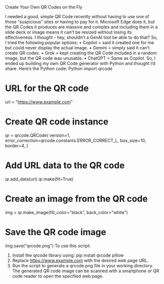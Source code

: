 Create Your Own QR Codes on the Fly

I needed a good, simple QR Code recently without having to use one of those “suspicious” sites or having to pay for it.
Microsoft Edge does it, but the QR Codes it produces are massive and complex and including them in a slide deck or image means it can’t be resized without losing its effectiveness.
I thought - hey, shouldn’t a GenAI tool be able to do that? So, I tried the following popular options:
•	Copilot = said it created one for me but could never display the actual image.
•	Gemini = simply said it can’t create QR codes.
•	Grok = kept creating the QR Code included in a random image, but the QR code was unusable.
•	ChatGPT = Same as Copilot.
So, I ended up building my own QR Code generator with Python and thought I’d share.
Here’s the Python code:
Python
import qrcode

# URL for the QR code
url = "https://www.example.com"

# Create QR code instance
qr = qrcode.QRCode(
    version=1,
    error_correction=qrcode.constants.ERROR_CORRECT_L,
    box_size=10,
    border=4,
)

# Add URL data to the QR code
qr.add_data(url)
qr.make(fit=True)

# Create an image from the QR code
img = qr.make_image(fill_color="black", back_color="white")

# Save the QR code image
img.save("qrcode.png")
To use this script:
1.	Install the qrcode library using: pip install qrcode pillow
2.	Replace https://www.example.com with the desired web page URL.
3.	Run the script to generate a qrcode.png file in your working directory.
The generated QR code image can be scanned with a smartphone or QR code reader to open the specified web page.

